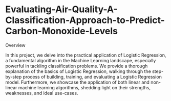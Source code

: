 # Evaluating-Air-Quality-A-Classification-Approach-to-Predict-Carbon-Monoxide-Levels

Overview

In this project, we delve into the practical application of Logistic Regression, a fundamental algorithm in the Machine Learning landscape, especially powerful in tackling classification problems. We provide a thorough explanation of the basics of Logistic Regression, walking through the step-by-step process of building, training, and evaluating a Logistic Regression model. Furthermore, we showcase the application of both linear and non-linear machine learning algorithms, shedding light on their strengths, weaknesses, and ideal use-cases.

